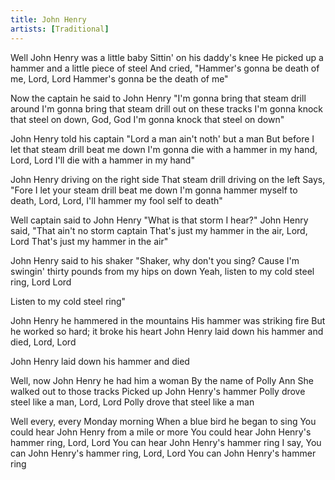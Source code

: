 ```yaml
---
title: John Henry
artists: [Traditional]
---
```


Well John Henry was a little baby 
Sittin' on his daddy's knee 
He picked up a hammer and 
a little piece of steel 
And cried, "Hammer's gonna 
be death of me, Lord, Lord 
Hammer's gonna be the death of me" 

Now the captain he 
said to John Henry 
"I'm gonna bring that 
steam drill around 
I'm gonna bring that 
steam drill out on these tracks 
I'm gonna knock that 
steel on down, God, God 
I'm gonna knock that 
steel on down" 

John Henry told his captain 
"Lord a man ain't noth' but a man 
But before I let that steam drill 
beat me down 
I'm gonna die with a hammer 
in my hand, Lord, Lord 
I'll die with a hammer in my hand" 

John Henry driving 
on the right side 
That steam drill driving 
on the left 
Says, "Fore I let your 
steam drill beat me down 
I'm gonna hammer 
myself to death, Lord, Lord, 
I'll hammer my fool self to death" 

Well captain said to John Henry 
"What is that storm I hear?" 
John Henry said, "That 
ain't no storm captain 
That's just my hammer 
in the air, Lord, Lord 
That's just my hammer in the air" 

John Henry said to his shaker 
"Shaker, why don't you sing? 
Cause I'm swingin' thirty pounds 
from my hips on down 
Yeah, listen to my cold steel 
ring, Lord Lord 

Listen to my cold steel ring" 

John Henry he hammered 
in the mountains 
His hammer was striking fire 
But he worked so hard; 
it broke his heart 
John Henry laid down his hammer 
and died, Lord, Lord 

John Henry laid down his hammer and died 

Well, now John Henry 
he had him a woman 
By the name of Polly Ann 
She walked out to those tracks 
Picked up John Henry's hammer 
Polly drove steel like a man, Lord, Lord 
Polly drove that steel like a man 

Well every, every Monday morning 
When a blue bird he began to sing 
You could hear John Henry 
from a mile or more 
You could hear John Henry's hammer 
ring, Lord, Lord 
You can hear John Henry's hammer ring 
I say, You can John Henry's 
hammer ring, Lord, Lord 
You can John Henry's 
hammer ring
